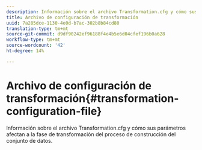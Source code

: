 ```yaml
---
description: Información sobre el archivo Transformation.cfg y cómo sus parámetros afectan a la fase de transformación del proceso de construcción del conjunto de datos.
title: Archivo de configuración de transformación
uuid: 7a285dce-1130-4e0d-b7ac-302b8b84cd80
translation-type: tm+mt
source-git-commit: d9df90242ef96188f4e4b5e6d04cfef196b0a628
workflow-type: tm+mt
source-wordcount: '42'
ht-degree: 14%

---
```



# Archivo de configuración de transformación{#transformation-configuration-file}

Información sobre el archivo Transformation.cfg y cómo sus parámetros afectan a la fase de transformación del proceso de construcción del conjunto de datos.

